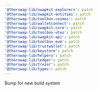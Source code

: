 ```yaml
---
'@thorswap-lib/swapkit-explorers': patch
'@thorswap-lib/swapkit-entities': patch
'@thorswap-lib/toolbox-cosmos': patch
'@thorswap-lib/walletconnect': patch
'@thorswap-lib/swapkit-core': patch
'@thorswap-lib/toolbox-utxo': patch
'@thorswap-lib/swapkit-api': patch
'@thorswap-lib/toolbox-evm': patch
'@thorswap-lib/trustwallet': patch
'@thorswap-lib/keystore': patch
'@thorswap-lib/helpers': patch
'@thorswap-lib/ledger': patch
'@thorswap-lib/trezor': patch
'@thorswap-lib/types': patch
---
```


Bump for new build system
